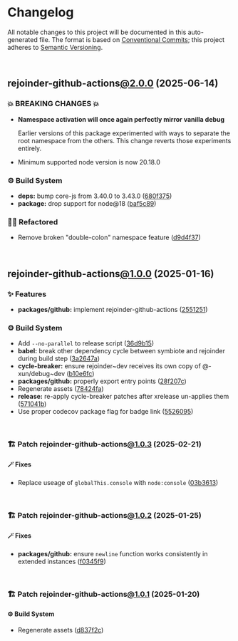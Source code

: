 # Changelog

All notable changes to this project will be documented in this auto-generated
file. The format is based on [Conventional Commits][1];
this project adheres to [Semantic Versioning][2].

<br />

## rejoinder-github-actions[@2.0.0][3] (2025-06-14)

### 💥 BREAKING CHANGES 💥

- **Namespace activation will once again perfectly mirror vanilla debug**

  Earlier versions of this package experimented with ways to separate the root namespace from the others. This change reverts those experiments entirely.

- Minimum supported node version is now 20.18.0

### ⚙️ Build System

- **deps:** bump core-js from 3.40.0 to 3.43.0 ([680f375][4])
- **package:** drop support for node\@18 ([baf5c89][5])

### 🧙🏿 Refactored

- Remove broken "double-colon" namespace feature ([d9d4f37][6])

<br />

## rejoinder-github-actions[@1.0.0][7] (2025-01-16)

### ✨ Features

- **packages/github:** implement rejoinder-github-actions ([2551251][8])

### ⚙️ Build System

- Add `--no-parallel` to release script ([36d9b15][9])
- **babel:** break other dependency cycle between symbiote and rejoinder during build step ([3a2647a][10])
- **cycle-breaker:** ensure rejoinder\~dev receives its own copy of @-xun/debug\~dev ([b10e6fc][11])
- **packages/github:** properly export entry points ([28f207c][12])
- Regenerate assets ([78424fa][13])
- **release:** re-apply cycle-breaker patches after xrelease un-applies them ([571041b][14])
- Use proper codecov package flag for badge link ([5526095][15])

<br />

### 🏗️ Patch rejoinder-github-actions[@1.0.3][16] (2025-02-21)

#### 🪄 Fixes

- Replace useage of `globalThis.console` with `node:console` ([03b3613][17])

<br />

### 🏗️ Patch rejoinder-github-actions[@1.0.2][18] (2025-01-25)

#### 🪄 Fixes

- **packages/github:** ensure `newline` function works consistently in extended instances ([f0345f9][19])

<br />

### 🏗️ Patch rejoinder-github-actions[@1.0.1][20] (2025-01-20)

#### ⚙️ Build System

- Regenerate assets ([d837f2c][21])

[1]: https://conventionalcommits.org
[2]: https://semver.org
[3]: https://github.com/Xunnamius/rejoinder/compare/rejoinder-github-actions@1.0.3...rejoinder-github-actions@2.0.0
[4]: https://github.com/Xunnamius/rejoinder/commit/680f375448b06c1229b024b81de301b95fb66bf2
[5]: https://github.com/Xunnamius/rejoinder/commit/baf5c89e66b1bdacf31ca37e80d78e8f1b048530
[6]: https://github.com/Xunnamius/rejoinder/commit/d9d4f378320c4405c80cb306d8174b752def9292
[7]: https://github.com/Xunnamius/rejoinder/compare/rejoinder-github-actions@0.0.0-init...rejoinder-github-actions@1.0.0
[8]: https://github.com/Xunnamius/rejoinder/commit/25512516e21add20497e52d758b03f89019dba1c
[9]: https://github.com/Xunnamius/rejoinder/commit/36d9b15a656e1eed5a50cdfe7fe502a22f0aa57f
[10]: https://github.com/Xunnamius/rejoinder/commit/3a2647a4383d23c44984f5fba72936f803375d01
[11]: https://github.com/Xunnamius/rejoinder/commit/b10e6fc514367aef02468efe7382c2a09b7d45d5
[12]: https://github.com/Xunnamius/rejoinder/commit/28f207c6ba64b9a63e6d2be34865f901fe3109ac
[13]: https://github.com/Xunnamius/rejoinder/commit/78424fa8f7badb679969f17dc434d2444f557d0d
[14]: https://github.com/Xunnamius/rejoinder/commit/571041bf4746363a1355f6eb2e03d6c31e5b0a18
[15]: https://github.com/Xunnamius/rejoinder/commit/5526095585c560786bb4716fe2181814ff33c2ac
[16]: https://github.com/Xunnamius/rejoinder/compare/rejoinder-github-actions@1.0.2...rejoinder-github-actions@1.0.3
[17]: https://github.com/Xunnamius/rejoinder/commit/03b3613ea5521daeec1921ccb4f8819f94b7098e
[18]: https://github.com/Xunnamius/rejoinder/compare/rejoinder-github-actions@1.0.1...rejoinder-github-actions@1.0.2
[19]: https://github.com/Xunnamius/rejoinder/commit/f0345f969b3e8ccfc9a4dc96e3a670ff5e335f69
[20]: https://github.com/Xunnamius/rejoinder/compare/rejoinder-github-actions@1.0.0...rejoinder-github-actions@1.0.1
[21]: https://github.com/Xunnamius/rejoinder/commit/d837f2cf51d0f744b1acb9f03c50dbfbe4361561
